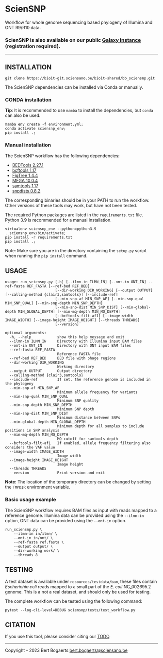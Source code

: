 # ScienSNP
Workflow for whole genome sequencing based phylogeny of Illumina and ONT R9/R10 data.

### ScienSNP is also available on our public [Galaxy instance](https://galaxy.sciensano.be/) (registration required).

----

## INSTALLATION

```
git clone https://bioit-git.sciensano.be/bioit-shared/bb_sciensnp.git
```

The ScienSNP dependencies can be installed via Conda or manually.

### CONDA installation

**Tip**: It is recommended to use `mamba` to install the dependencies, but `conda` can also be used.

```
mamba env create -f environment.yml;
conda activate sciensnp_env;
pip install .;
```

### Manual installation

The ScienSNP workflow has the following dependencies:
- [BEDTools 2.27.1](https://github.com/arq5x/bedtools2/releases/tag/v2.27.1)
- [bcftools 1.17](https://github.com/samtools/bcftools/releases/tag/1.17)
- [FigTree 1.4.4](http://tree.bio.ed.ac.uk/software/figtree/)
- [MEGA 10.0.4](https://www.megasoftware.net/)
- [samtools 1.17](https://github.com/samtools/samtools/releases/tag/1.17)
- [snpdists 0.8.2](https://github.com/tseemann/snp-dists)

The corresponding binaries should be in your PATH to run the workflow. 
Other versions of these tools may work, but have not been tested.

The required Python packages are listed in the `requirements.txt` file. 
Python 3.9 is recommended for a manual installation.

```
virtualenv sciensnp_env --python=python3.9
. sciensnp_env/bin/activate;
pip install -r requirements.txt 
pip install .;
```

Note: Make sure you are in the directory containing the `setup.py` script when running the `pip install` command.

## USAGE

```
usage: run_sciensnp.py [-h] [--ilmn-in ILMN_IN] [--ont-in ONT_IN] --ref-fasta REF_FASTA [--ref-bed REF_BED]
                       [--dir-working DIR_WORKING] [--output OUTPUT] [--calling-method {clair3,samtools}] [--include-ref]
                       [--min-snp-af MIN_SNP_AF] [--min-snp-qual MIN_SNP_QUAL] [--min-snp-depth MIN_SNP_DEPTH]
                       [--min-snp-dist MIN_SNP_DIST] [--min-global-depth MIN_GLOBAL_DEPTH] [--min-mq-depth MIN_MQ_DEPTH]
                       [--bcftools-filt-af1] [--image-width IMAGE_WIDTH] [--image-height IMAGE_HEIGHT] [--threads THREADS]
                       [--version]

optional arguments:
  -h, --help            show this help message and exit
  --ilmn-in ILMN_IN     Directory with Illumina input BAM files
  --ont-in ONT_IN       Directory with ONT input BAM files
  --ref-fasta REF_FASTA
                        Reference FASTA file
  --ref-bed REF_BED     BED file with phage regions
  --dir-working DIR_WORKING
                        Working directory
  --output OUTPUT       Output directory
  --calling-method {clair3,samtools}
  --include-ref         If set, the reference genome is included in the phylogeny
  --min-snp-af MIN_SNP_AF
                        Minimum allele frequency for variants
  --min-snp-qual MIN_SNP_QUAL
                        Minimum SNP quality
  --min-snp-depth MIN_SNP_DEPTH
                        Minimum SNP depth
  --min-snp-dist MIN_SNP_DIST
                        Minimum distance between SNPs
  --min-global-depth MIN_GLOBAL_DEPTH
                        Minimum depth for all samples to include positions in SNP analysis
  --min-mq-depth MIN_MQ_DEPTH
                        MQ cutoff for samtools depth
  --bcftools-filt-af1   If enabled, allele frequency filtering also considers the VAF value
  --image-width IMAGE_WIDTH
                        Image width
  --image-height IMAGE_HEIGHT
                        Image height
  --threads THREADS
  --version             Print version and exit
```

**Note:** The location of the temporary directory can be changed by setting the `TMPDIR` environment variable.

### Basic usage example

The ScienSNP workflow requires BAM files as input with reads mapped to a reference genome. 
Illumina data can be provided using the `--ilmn-in` option, ONT data can be provided using the `--ont-in` option.

```
run_sciensnp.py \
    --ilmn-in in/ilmn/ \
    --ont-in in/ont/ \
    --ref-fasta ref.fasta \
    --output output/ \
    --dir-working work/ \
    --threads 8
```

## TESTING

A test dataset is available under `resources/testdata/bam`, these files contain *Escherichia coli* reads mapped to a 
small part of the *E. coli* NC_002695.2 genome. This is a not a real dataset, and should only be used for testing.

The complete workflow can be tested using the following command:
```
pytest --log-cli-level=DEBUG sciensnp/tests/test_workflow.py
```

## CITATION
If you use this tool, please consider citing our [TODO](https://example.com).

-----

Copyright - 2023 Bert Bogaerts <bert.bogaerts@sciensano.be>
